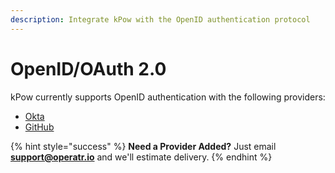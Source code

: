 ```yaml
---
description: Integrate kPow with the OpenID authentication protocol
---
```


# OpenID/OAuth 2.0

kPow currently supports OpenID authentication with the following providers:

* [Okta](okta.md)
* [GitHub](github.md)

{% hint style="success" %}
**Need a Provider Added?** Just email **support@operatr.io** and we'll estimate delivery.
{% endhint %}

